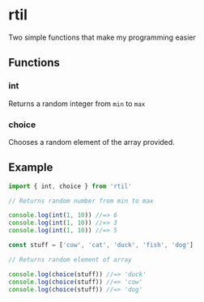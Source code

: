 # rtil
Two simple functions that make my programming easier

## Functions

### int
Returns a random integer from `min` to  `max`
### choice
Chooses a random element of the array provided.

## Example

```js
import { int, choice } from 'rtil'

// Returns random number from min to max

console.log(int(1, 10)) //=> 6
console.log(int(1, 10)) //=> 3
console.log(int(1, 10)) //=> 5

const stuff = ['cow', 'cat', 'duck', 'fish', 'dog']

// Returns random element of array

console.log(choice(stuff)) //=> 'duck'
console.log(choice(stuff)) //=> 'cow'
console.log(choice(stuff)) //=> 'dog'

```